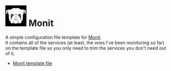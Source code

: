 # ![Monit Logo](Pics/monit-logo-1.png) Monit 
A simple configuration file template for [Monit](https://mmonit.com/monit/).  
It contains all of the services (at least, the ones I've been monitoring so far) on the template file so you only need to trim the services you don't need out of it.

* [Monit template file](https://github.com/eam-00/Monit/blob/master/monitrc.template)
